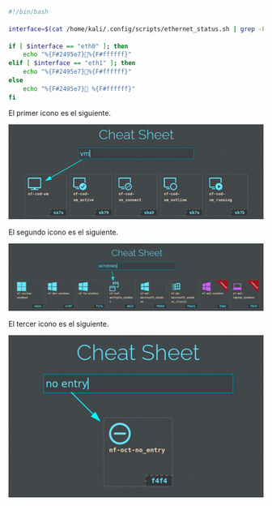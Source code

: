 ```bash
#!/bin/bash

interface=$(cat /home/kali/.config/scripts/ethernet_status.sh | grep -Eo "eth." | head -n 1)

if [ $interface == "eth0" ]; then
	echo "%{F#2495e7}%{F#ffffff}"
elif [ $interface == "eth1" ]; then
	echo "%{F#2495e7}%{F#ffffff}"
else
	echo "%{F#2495e7} %{F#ffffff}"
fi
```

El primer icono es el siguiente.

![Icono VM](/assets/img/vm-icono.png)

El segundo icono es el siguiente.

![Icono Windows](/assets/img/windows-icono.png)

El tercer icono es el siguiente.

![No entry icono](/assets/img/no-entry-icono.png)
